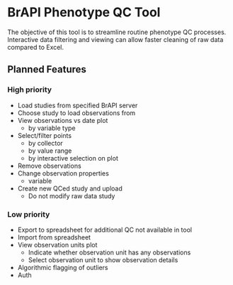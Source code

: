 # BrAPI Phenotype QC Tool

The objective of this tool is to streamline routine phenotype QC processes. Interactive data filtering and viewing can allow faster cleaning of raw data compared to Excel.

## Planned Features

### High priority
- Load studies from specified BrAPI server
- Choose study to load observations from
- View observations vs date plot
    - by variable type
- Select/filter points
    - by collector
    - by value range
    - by interactive selection on plot
- Remove observations
- Change observation properties
    - variable
- Create new QCed study and upload
    - Do not modify raw data study

### Low priority
- Export to spreadsheet for additional QC not available in tool
- Import from spreadsheet
- View observation units plot
    - Indicate whether observation unit has any observations
    - Select observation unit to show observation details
- Algorithmic flagging of outliers
- Auth

